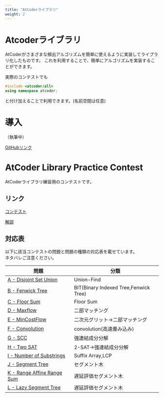 ```yaml
---
title: "AtCoderライブラリ"
weight: 2
---
```


# Atcoderライブラリ
AtCoderがさまざまな頻出アルゴリズムを簡単に使えるように実装してライブラリ化したものです。
これを利用することで、簡単にアルゴリズムを実装することができます。

実際のコンテストでも
```C++
#include <atcoder/all>
using namespace atcoder;
```
と付け加えることで利用できます。(名前空間は任意)

# 導入
（執筆中）

[GitHubリンク](https://github.com/atcoder/ac-library)

# AtCoder Library Practice Contest
AtCoderライブラリ練習用のコンテストです。

## リンク
[コンテスト](https://atcoder.jp/contests/practice2/tasks)

[解説](https://drken1215.hatenablog.com/archive/category/ACLpractice)

## 対応表
以下に該当コンテストの問題と問題の種類の対応表を載せています。  
ネタバレご注意ください。

|問題|分類|
| --- | --- |
|[A - Disjoint Set Union](https://atcoder.jp/contests/practice2/tasks/practice2_a)|Union-Find|
|[B - Fenwick Tree](https://atcoder.jp/contests/practice2/tasks/practice2_b)|BIT(Binary Indexed Tree,Fenwick Tree)|
|[C - Floor Sum](https://atcoder.jp/contests/practice2/tasks/practice2_c)|Floor Sum|
|[D - Maxflow](https://atcoder.jp/contests/practice2/tasks/practice2_d)|二部マッチング|
|[E - MinCostFlow](https://atcoder.jp/contests/practice2/tasks/practice2_e)|二次元グリット→二部マッチング |
|[F - Convolution](https://atcoder.jp/contests/practice2/tasks/practice2_f)|convolution(高速畳み込み)|
|[G - SCC](https://atcoder.jp/contests/practice2/tasks/practice2_g)| 強連結成分分解 |
|[H - Two SAT](https://atcoder.jp/contests/practice2/tasks/practice2_h)| 2-SAT→強連結成分分解|
|[I - Number of Substrings](https://atcoder.jp/contests/practice2/tasks/practice2_i)|Suffix Array,LCP|
|[J - Segment Tree](https://atcoder.jp/contests/practice2/tasks/practice2_j)|セグメント木|
|[K - Range Affine Range Sum](https://atcoder.jp/contests/practice2/tasks/practice2_k)|遅延評価セグメント木|
|[L - Lazy Segment Tree](https://atcoder.jp/contests/practice2/tasks/practice2_l)|遅延評価セグメント木|


